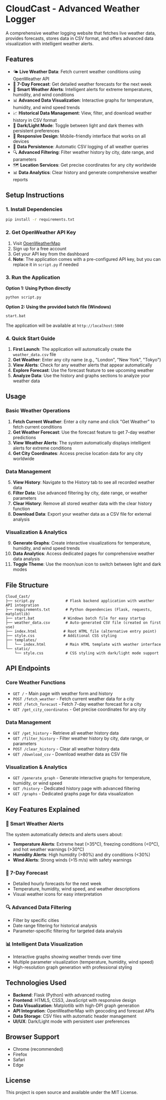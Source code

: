 # CloudCast - Advanced Weather Logger

A comprehensive weather logging website that fetches live weather data, provides forecasts, stores data in CSV format, and offers advanced data visualization with intelligent weather alerts.

## Features

- 🌤️ **Live Weather Data**: Fetch current weather conditions using OpenWeather API
- 🔮 **7-Day Forecast**: Get detailed weather forecasts for the next week
- 🚨 **Smart Weather Alerts**: Intelligent alerts for extreme temperatures, humidity, and wind conditions
- 📊 **Advanced Data Visualization**: Interactive graphs for temperature, humidity, and wind speed trends
- 📈 **Historical Data Management**: View, filter, and download weather history in CSV format
- 🌙 **Dark/Light Mode**: Toggle between light and dark themes with persistent preferences
- 📱 **Responsive Design**: Mobile-friendly interface that works on all devices
- 💾 **Data Persistence**: Automatic CSV logging of all weather queries
- 🔍 **Advanced Filtering**: Filter weather history by city, date range, and parameters
- 🗺️ **Location Services**: Get precise coordinates for any city worldwide
- 📊 **Data Analytics**: Clear history and generate comprehensive weather reports

## Setup Instructions

### 1. Install Dependencies

```bash
pip install -r requirements.txt
```

### 2. Get OpenWeather API Key

1. Visit [OpenWeatherMap](https://openweathermap.org/api)
2. Sign up for a free account
3. Get your API key from the dashboard
4. **Note**: The application comes with a pre-configured API key, but you can replace it in `script.py` if needed

### 3. Run the Application

**Option 1: Using Python directly**
```bash
python script.py
```

**Option 2: Using the provided batch file (Windows)**
```bash
start.bat
```

The application will be available at `http://localhost:5000`

### 4. Quick Start Guide

1. **First Launch**: The application will automatically create the `weather_data.csv` file
2. **Get Weather**: Enter any city name (e.g., "London", "New York", "Tokyo")
3. **View Alerts**: Check for any weather alerts that appear automatically
4. **Explore Forecast**: Use the forecast feature to see upcoming weather
5. **Analyze Data**: Use the history and graphs sections to analyze your weather data

## Usage

### Basic Weather Operations
1. **Fetch Current Weather**: Enter a city name and click "Get Weather" to fetch current conditions
2. **Get Weather Forecast**: Use the forecast feature to get 7-day weather predictions
3. **View Weather Alerts**: The system automatically displays intelligent alerts for extreme conditions
4. **Get City Coordinates**: Access precise location data for any city worldwide

### Data Management
5. **View History**: Navigate to the History tab to see all recorded weather data
6. **Filter Data**: Use advanced filtering by city, date range, or weather parameters
7. **Clear History**: Remove all stored weather data with the clear history function
8. **Download Data**: Export your weather data as a CSV file for external analysis

### Visualization & Analytics
9. **Generate Graphs**: Create interactive visualizations for temperature, humidity, and wind speed trends
10. **Data Analytics**: Access dedicated pages for comprehensive weather data analysis
11. **Toggle Theme**: Use the moon/sun icon to switch between light and dark modes

## File Structure

```
Cloud_Cast/
├── script.py              # Flask backend application with weather API integration
├── requirements.txt       # Python dependencies (Flask, requests, matplotlib)
├── start.bat             # Windows batch file for easy startup
├── weather_data.csv       # Auto-generated CSV file (created on first use)
├── index.html            # Root HTML file (alternative entry point)
├── style.css             # Additional CSS styling
├── templates/
│   └── index.html         # Main HTML template with weather interface
└── static/
    └── style.css          # CSS styling with dark/light mode support
```

## API Endpoints

### Core Weather Functions
- `GET /` - Main page with weather form and history
- `POST /fetch_weather` - Fetch current weather data for a city
- `POST /fetch_forecast` - Fetch 7-day weather forecast for a city
- `GET /get_city_coordinates` - Get precise coordinates for any city

### Data Management
- `GET /get_history` - Retrieve all weather history data
- `GET /filter_history` - Filter weather history by city, date range, or parameters
- `POST /clear_history` - Clear all weather history data
- `GET /download_csv` - Download weather data as CSV file

### Visualization & Analytics
- `GET /generate_graph` - Generate interactive graphs for temperature, humidity, or wind speed
- `GET /history` - Dedicated history page with advanced filtering
- `GET /graphs` - Dedicated graphs page for data visualization

## Key Features Explained

### 🚨 Smart Weather Alerts
The system automatically detects and alerts users about:
- **Temperature Alerts**: Extreme heat (>35°C), freezing conditions (<0°C), and hot weather warnings (>30°C)
- **Humidity Alerts**: High humidity (>80%) and dry conditions (<30%)
- **Wind Alerts**: Strong winds (>15 m/s) with safety warnings

### 🔮 7-Day Forecast
- Detailed hourly forecasts for the next week
- Temperature, humidity, wind speed, and weather descriptions
- Visual weather icons for easy interpretation

### 🔍 Advanced Data Filtering
- Filter by specific cities
- Date range filtering for historical analysis
- Parameter-specific filtering for targeted data analysis

### 📊 Intelligent Data Visualization
- Interactive graphs showing weather trends over time
- Multiple parameter visualization (temperature, humidity, wind speed)
- High-resolution graph generation with professional styling

## Technologies Used

- **Backend**: Flask (Python) with advanced routing
- **Frontend**: HTML5, CSS3, JavaScript with responsive design
- **Data Visualization**: Matplotlib with high-DPI graph generation
- **API Integration**: OpenWeatherMap with geocoding and forecast APIs
- **Data Storage**: CSV files with automatic header management
- **UI/UX**: Dark/Light mode with persistent user preferences

## Browser Support

- Chrome (recommended)
- Firefox
- Safari
- Edge

## License

This project is open source and available under the MIT License.